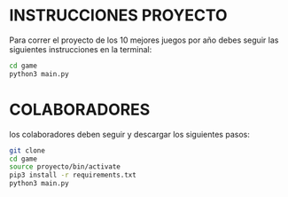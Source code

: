 # INSTRUCCIONES PROYECTO

Para correr el proyecto de los 10 mejores juegos por año debes seguir las siguientes instrucciones en la terminal:

```sh
cd game
python3 main.py
```

# COLABORADORES 

los colaboradores deben seguir y descargar los siguientes pasos:

```sh
git clone
cd game
source proyecto/bin/activate
pip3 install -r requirements.txt
python3 main.py
```